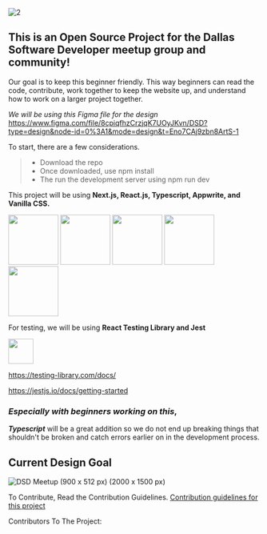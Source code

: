 ![2](https://github.com/dallassoftwaredevelopers/DSDsite/assets/39189903/1cbbfc30-1d17-4e12-9d49-86210ca08045)


## This is an Open Source Project for the Dallas Software Developer meetup group and community!
Our goal is to keep this beginner friendly. This way beginners can read the code, contribute, work together to keep the website up, and understand how to work on a larger project together.

*We will be using this Figma file for the design*
https://www.figma.com/file/8cpiqfhzCrzjqK7UOyJKvn/DSD?type=design&node-id=0%3A1&mode=design&t=Eno7CAj9zbn8ArtS-1

To start, there are a few considerations.

> - Download the repo
> - Once downloaded, use npm install
> - The run the development server using npm run dev

This project will be using **Next.js, React.js, Typescript, Appwrite, and Vanilla CSS.**

<img style="height:100px" src="https://cdn.jsdelivr.net/gh/devicons/devicon@latest/icons/nextjs/nextjs-original.svg" /> <img style="height:100px" src="https://cdn.jsdelivr.net/gh/devicons/devicon/icons/react/react-original-wordmark.svg" /> <img style="height:100px" src="https://cdn.jsdelivr.net/gh/devicons/devicon@latest/icons/typescript/typescript-original.svg" /> <img style="height:100px" src="https://cdn.jsdelivr.net/gh/devicons/devicon@latest/icons/appwrite/appwrite-original.svg" /> <img style="height:100px" src="https://cdn.jsdelivr.net/gh/devicons/devicon@latest/icons/css3/css3-original.svg" />
 
For testing, we will be using **React Testing Library and Jest**

<img style="height:50px" src="https://cdn.jsdelivr.net/gh/devicons/devicon@latest/icons/jest/jest-plain.svg" />

https://testing-library.com/docs/

https://jestjs.io/docs/getting-started


### *Especially with beginners working on this*,
***Typescript*** will be a great addition so we do not end up breaking things that shouldn't be broken and catch errors earlier on in the development process.


## Current Design Goal

![DSD Meetup (900 x 512 px) (2000 x 1500 px)](https://github.com/dallassoftwaredevelopers/DSDsite/assets/39189903/129c6858-c274-4bc5-9dab-80a6ddf0415a)

To Contribute, Read the Contribution Guidelines. [Contribution guidelines for this project](docs/CONTRIBUTING.md)

Contributors To The Project:
